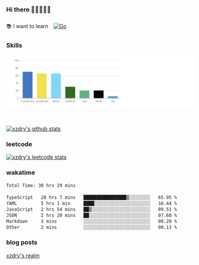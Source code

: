 ### Hi there 👋👋👋👋👋

 :books: I want to learn <a href="https://go.dev/" target="_blank"><img style="margin: 10px" src="https://profilinator.rishav.dev/skills-assets/go-original.svg" alt="Go" height="50" /></a>  

### Skills
![](img/2022-09-05-22-04-20.png)

<br />

[![xzdry's github stats](https://github-readme-stats.vercel.app/api?username=xzdry&count_private=true&show_icons=true&theme=vue)](https://github.com/xzdry)

### leetcode
[![xzdry's leetcode stats](https://leetcard.jacoblin.cool/xzdry-2?theme=light&font=Anek%20Kannada&site=cn)](https://leetcode.cn/u/xzdry-2/)

### wakatime
<!--START_SECTION:waka-->

```text
Total Time: 30 hrs 29 mins

TypeScript   20 hrs 7 mins   ████████████████▒░░░░░░░░   65.95 %
YAML         5 hrs 1 min     ████░░░░░░░░░░░░░░░░░░░░░   16.44 %
JavaScript   2 hrs 54 mins   ██▒░░░░░░░░░░░░░░░░░░░░░░   09.51 %
JSON         2 hrs 20 mins   ██░░░░░░░░░░░░░░░░░░░░░░░   07.68 %
Markdown     3 mins          ░░░░░░░░░░░░░░░░░░░░░░░░░   00.20 %
Other        2 mins          ░░░░░░░░░░░░░░░░░░░░░░░░░   00.13 %
```

<!--END_SECTION:waka-->

### blog posts
[xzdry's realm](https://www.justdry.net/)
